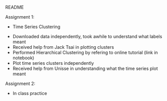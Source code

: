 README

Assignment 1: 
- Time Series Clustering
* Downloaded data independently, took awhile to understand what labels meant
* Received help from Jack Tsai in plotting clusters
* Performed Hierarchical Clustering by refering to online tutorial (link in notebook)
* Plot time series clusters independently
* Received help from Unisse in understanding what the time series plot meant

Assignment 2: 
- In class practice




